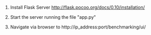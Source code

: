 1) Install Flask Server
http://flask.pocoo.org/docs/0.10/installation/

2) Start the server running the file "app.py"

3) Navigate via browser to http://ip_address:port/benchmarking/ui/ 

